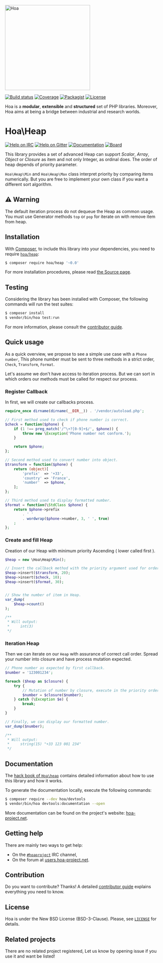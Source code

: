 <img src="https://static.hoa-project.net/Image/Hoa.svg" alt="Hoa" width="280px" />

[![Build status](https://img.shields.io/travis/hoaproject/heap/master.svg)](https://travis-ci.org/hoaproject/heap)
[![Coverage](https://img.shields.io/coveralls/hoaproject/heap/master.svg)](https://coveralls.io/github/hoaproject/heap?branch=master)
[![Packagist](https://img.shields.io/packagist/dt/hoa/heap.svg)](https://packagist.org/packages/hoa/heap)
[![License](https://img.shields.io/packagist/l/hoa/heap.svg)](https://hoa-project.net/LICENSE)

Hoa is a **modular**, **extensible** and **structured** set of PHP libraries.
Moreover, Hoa aims at being a bridge between industrial and research worlds.

# Hoa\Heap

[![Help on IRC](https://img.shields.io/badge/help-%23hoaproject-ff0066.svg)](https://webchat.freenode.net/?channels=#hoaproject)
[![Help on Gitter](https://img.shields.io/badge/help-gitter-ff0066.svg)](https://gitter.im/hoaproject/central)
[![Documentation](https://img.shields.io/badge/documentation-hack_book-ff0066.svg)](https://hoa-project.net/Literature/Hack/heap.html)
[![Board](https://img.shields.io/badge/organisation-board-ff0066.svg)](https://waffle.io/hoaproject/heap)

This library provides a set of advanced Heap can support *Scalar*, *Array*, *Object* or *Closure*
as item and not only Integer, as ordinal does.
The order of heap depends of priority parameter.

`Hoa\Heap\Min` and `Hoa\Heap\Max` class interpret priority by comparing items numerically.
But you are free to implement your own class if you want a different sort algorithm.

## :warning: Warning
The default iteration process do not dequeue the Heap as common usage.
You must use Generator methods `top` or `pop` for iterate on with remove item from heap.

## Installation

With [Composer](http://getcomposer.org/), to include this library into your
dependencies, you need to require
[`hoa/heap`](https://packagist.org/packages/hoa/heap):

```sh
$ composer require hoa/heap '~0.0'
```

For more installation procedures, please read [the Source
page](http://hoa-project.net/Source.html).

## Testing

Considering the library has been installed with Composer, the following
commands will run the test suites:

```sh
$ composer install
$ vendor/bin/hoa test:run
```

For more information, please consult the [contributor
guide](https://hoa-project.net/Literature/Contributor/Guide.html).

## Quick usage

As a quick overview, we propose to see a simple use case with
 a `Phone number`, This phone number must be sent to three methods 
 in a strict order, `Check`, `Transform`, `Format`.
 
 Let's assume we don't have access to iteration process.
 But we can sort in which orders our methods must be called for respect our process. 

### Register Callback

In first, we will create our callbacks process.

```php
require_once dirname(dirname(__DIR__)) . '/vendor/autoload.php';

// First method used to check if phone number is correct.
$check = function($phone) {
    if (1 !== preg_match('/^\+?[0-9]+$/', $phone)) {
        throw new \Exception('Phone number not conform.');
    }

    return $phone;
};

// Second method used to convert number into object.
$transform = function($phone) {
    return (object)[
        'prefix'  => '+33',
        'country' => 'France',
        'number'  => $phone,
    ];
};

// Third method used to display formatted number.
$format = function(\StdClass $phone) {
    return $phone->prefix
        . ' '
        . wordwrap($phone->number, 3, ' ', true)
    ;
};
```

### Create and fill Heap

Creation of our Heap with minimum priority Ascending ( lower called first ).

```php
$heap = new \Hoa\Heap\Min();

// Insert the callback method with the priority argument used for order Heap.
$heap->insert($transform, 20);
$heap->insert($check, 10);
$heap->insert($format, 30);


// Show the number of item in Heap.
var_dump(
    $heap->count()
);

/**
 * Will output:
 *     int(3)
 */
```

### Iteration Heap

Then we can iterate on our `Heap` with assurance of correct call order.
Spread your number into closure and have process mutation expected.

```php
// Phone number as expected by first callback.
$number = '123001234';

foreach ($heap as $closure) {
    try {
        // Mutation of number by closure, execute in the priority order expected.
        $number = $closure($number);
    } catch (\Exception $e) {
        break;
    }
}

// Finally, we can display our formatted number.
var_dump($number);

/**
 * Will output:
 *     string(15) "+33 123 001 234"
 */

```

## Documentation

The [hack book of
`Hoa\heap`](https://hoa-project.net/Literature/Hack/heap.html) contains
detailed information about how to use this library and how it works.

To generate the documentation locally, execute the following commands:

```sh
$ composer require --dev hoa/devtools
$ vendor/bin/hoa devtools:documentation --open
```

More documentation can be found on the project's website:
[hoa-project.net](https://hoa-project.net/).

## Getting help

There are mainly two ways to get help:

  * On the [`#hoaproject`](https://webchat.freenode.net/?channels=#hoaproject)
    IRC channel,
  * On the forum at [users.hoa-project.net](https://users.hoa-project.net).

## Contribution

Do you want to contribute? Thanks! A detailed [contributor
guide](https://hoa-project.net/Literature/Contributor/Guide.html) explains
everything you need to know.

## License

Hoa is under the New BSD License (BSD-3-Clause). Please, see
[`LICENSE`](https://hoa-project.net/LICENSE) for details.

## Related projects

There are no related project registered, Let us know by opening issue
if you use it and want be listed!
